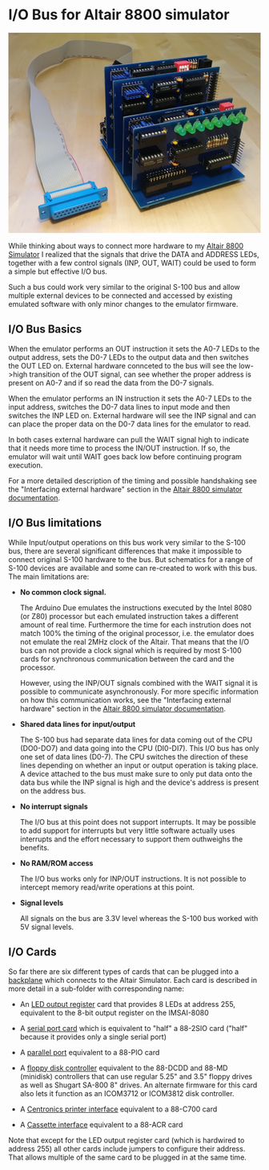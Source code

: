 # I/O Bus for Altair 8800 simulator

![IOBus Cards](cards.jpg)

While thinking about ways to connect more hardware to my
[Altair 8800 Simulator](https://www.hackster.io/david-hansel/arduino-altair-8800-simulator-3594a6) I realized that
the signals that drive the DATA and ADDRESS LEDs, together with a
few control signals (INP, OUT, WAIT) could be used to form a
simple but effective I/O bus.

Such a bus could work very similar to the original S-100 bus and 
allow multiple external devices to be connected and accessed by 
existing emulated software with only minor changes to the emulator 
firmware.

## I/O Bus Basics

When the emulator performs an OUT instruction it sets the A0-7 LEDs
to the output address, sets the D0-7 LEDs to the output data and
then switches the OUT LED on. External hardware connceted to the
bus will see the low->high transition of the OUT signal, can see
whether the proper address is present on A0-7 and if so read the 
data from the D0-7 signals.

When the emulator performs an IN instruction it sets the A0-7 LEDs
to the input address, switches the D0-7 data lines to input mode
and then switches the INP LED on. External hardware will see the
INP signal and can can place the proper data on the D0-7 data lines
for the emulator to read.

In both cases external hardware can pull the WAIT signal high
to indicate that it needs more time to process the IN/OUT
instruction. If so, the emulator will wait until WAIT goes
back low before continuing program execution.

For a more detailed description of the timing and possible 
handshaking see the "Interfacing external hardware" section in 
the [Altair 8800 simulator documentation](https://github.com/dhansel/Altair8800/blob/master/Documentation.pdf).

## I/O Bus limitations

While Input/output operations on this bus work very similar to the S-100
bus, there are several significant differences that make it impossible
to connect original S-100 hardware to the bus.  But schematics for
a range of S-100 devices are available and some can re-created to work
with this bus. The main limitations are:

* **No common clock signal.**

  The Arduino Due emulates the instructions executed by
  the Intel 8080 (or Z80) processor but each emulated instruction
  takes a different amount of real time. Furthermore the time for
  each instrution does not match 100% the timing of the original
  processor, i.e. the emulator does not emulate the real 2MHz clock 
  of the Altair. That means that the I/O bus can not provide a 
  clock signal which is required by most S-100 cards for synchronous
  communication between the card and the processor.

  However, using the INP/OUT signals combined with the WAIT signal
  it is possible to communicate asynchronously. For more specific 
  information on how this communication works, see the "Interfacing
  external hardware" section in the [Altair 8800 simulator documentation](https://github.com/dhansel/Altair8800/blob/master/Documentation.pdf).

* **Shared data lines for input/output**
  
  The S-100 bus had separate data lines for data coming out of the CPU (DO0-DO7)
  and data going into the CPU (DI0-DI7). This I/O bus has only one set of
  data lines (D0-7). The CPU switches the direction of these lines depending on
  whether an input or output operation is taking place. A device attached to
  the bus must make sure to only put data onto the data bus while the INP
  signal is high and the device's address is present on the address bus.

* **No interrupt signals**

  The I/O bus at this point does not support interrupts. It may be
  possible to add support for interrupts but very little software 
  actually uses interrupts and the effort necessary to support them 
  outhweighs the benefits.

* **No RAM/ROM access**

  The I/O bus works only for INP/OUT instructions. It is not possible
  to intercept memory read/write operations at this point.
  
* **Signal levels**

  All signals on the bus are 3.3V level whereas the S-100 bus worked
  with 5V signal levels.

## I/O Cards

So far there are six different types of cards that can be plugged
into a [backplane](https://github.com/dhansel/Altair8800-IOBus/tree/master/00-backplane)
which connects to the Altair Simulator. 
Each card is described in more detail in a sub-folder with corresponding name:

- An [LED output register](https://github.com/dhansel/Altair8800-IOBus/tree/master/01-led-output-register) card that provides 8 LEDs at address 255,
  equivalent to the 8-bit output register on the IMSAI-8080

- A [serial port card](https://github.com/dhansel/Altair8800-IOBus/tree/master/02-serial-port) which is equivalent to "half" a 88-2SIO
  card ("half" because it provides only a single serial port)

- A [parallel port](https://github.com/dhansel/Altair8800-IOBus/tree/master/03-parallel-port) equivalent to a 88-PIO card

- A [floppy disk controller](https://github.com/dhansel/Altair8800-IOBus/tree/master/04-disk-controller) equivalent to the 88-DCDD and 88-MD (minidisk)
  controllers that can use regular 5.25" and 3.5" floppy drives as well as Shugart SA-800 8" drives. An alternate firmware for this card also lets it
  function as an ICOM3712 or ICOM3812 disk controller.
  
- A [Centronics printer interface](https://github.com/dhansel/Altair8800-IOBus/tree/master/05-centronics-interface) equivalent to a 88-C700 card

- A [Cassette interface](https://github.com/dhansel/Altair8800-IOBus/tree/master/06-cassette-interface) equivalent to a 88-ACR card

Note that except for the LED output register card (which is hardwired
to address 255) all other cards include jumpers to configure their address.
That allows multiple of the same card to be plugged in at the same time.
